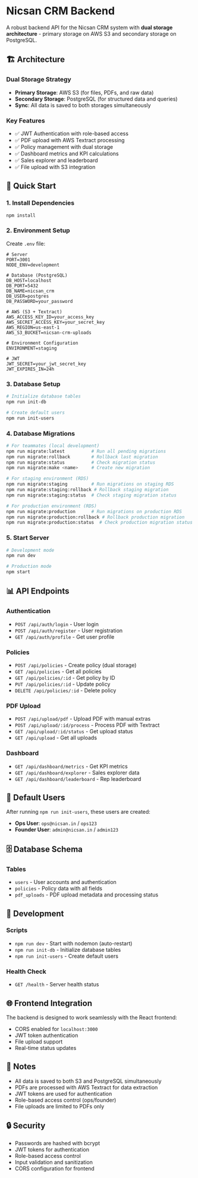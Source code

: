 # Nicsan CRM Backend

A robust backend API for the Nicsan CRM system with **dual storage architecture** - primary storage on AWS S3 and secondary storage on PostgreSQL.

## 🏗️ Architecture

### Dual Storage Strategy
- **Primary Storage**: AWS S3 (for files, PDFs, and raw data)
- **Secondary Storage**: PostgreSQL (for structured data and queries)
- **Sync**: All data is saved to both storages simultaneously

### Key Features
- ✅ JWT Authentication with role-based access
- ✅ PDF upload with AWS Textract processing
- ✅ Policy management with dual storage
- ✅ Dashboard metrics and KPI calculations
- ✅ Sales explorer and leaderboard
- ✅ File upload with S3 integration

## 🚀 Quick Start

### 1. Install Dependencies
```bash
npm install
```

### 2. Environment Setup
Create `.env` file:
```env
# Server
PORT=3001
NODE_ENV=development

# Database (PostgreSQL)
DB_HOST=localhost
DB_PORT=5432
DB_NAME=nicsan_crm
DB_USER=postgres
DB_PASSWORD=your_password

# AWS (S3 + Textract)
AWS_ACCESS_KEY_ID=your_access_key
AWS_SECRET_ACCESS_KEY=your_secret_key
AWS_REGION=us-east-1
AWS_S3_BUCKET=nicsan-crm-uploads

# Environment Configuration
ENVIRONMENT=staging

# JWT
JWT_SECRET=your_jwt_secret_key
JWT_EXPIRES_IN=24h
```

### 3. Database Setup
```bash
# Initialize database tables
npm run init-db

# Create default users
npm run init-users
```

### 4. Database Migrations
```bash
# For teammates (local development)
npm run migrate:latest          # Run all pending migrations
npm run migrate:rollback        # Rollback last migration
npm run migrate:status          # Check migration status
npm run migrate:make <name>     # Create new migration

# For staging environment (RDS)
npm run migrate:staging         # Run migrations on staging RDS
npm run migrate:staging:rollback # Rollback staging migration
npm run migrate:staging:status  # Check staging migration status

# For production environment (RDS)
npm run migrate:production      # Run migrations on production RDS
npm run migrate:production:rollback # Rollback production migration
npm run migrate:production:status  # Check production migration status
```

### 5. Start Server
```bash
# Development mode
npm run dev

# Production mode
npm start
```

## 📊 API Endpoints

### Authentication
- `POST /api/auth/login` - User login
- `POST /api/auth/register` - User registration
- `GET /api/auth/profile` - Get user profile

### Policies
- `POST /api/policies` - Create policy (dual storage)
- `GET /api/policies` - Get all policies
- `GET /api/policies/:id` - Get policy by ID
- `PUT /api/policies/:id` - Update policy
- `DELETE /api/policies/:id` - Delete policy

### PDF Upload
- `POST /api/upload/pdf` - Upload PDF with manual extras
- `POST /api/upload/:id/process` - Process PDF with Textract
- `GET /api/upload/:id/status` - Get upload status
- `GET /api/upload` - Get all uploads

### Dashboard
- `GET /api/dashboard/metrics` - Get KPI metrics
- `GET /api/dashboard/explorer` - Sales explorer data
- `GET /api/dashboard/leaderboard` - Rep leaderboard

## 🔐 Default Users

After running `npm run init-users`, these users are created:

- **Ops User**: `ops@nicsan.in` / `ops123`
- **Founder User**: `admin@nicsan.in` / `admin123`

## 🗄️ Database Schema

### Tables
- `users` - User accounts and authentication
- `policies` - Policy data with all fields
- `pdf_uploads` - PDF upload metadata and processing status

## 🔧 Development

### Scripts
- `npm run dev` - Start with nodemon (auto-restart)
- `npm run init-db` - Initialize database tables
- `npm run init-users` - Create default users

### Health Check
- `GET /health` - Server health status

## 🌐 Frontend Integration

The backend is designed to work seamlessly with the React frontend:
- CORS enabled for `localhost:3000`
- JWT token authentication
- File upload support
- Real-time status updates

## 📝 Notes

- All data is saved to both S3 and PostgreSQL simultaneously
- PDFs are processed with AWS Textract for data extraction
- JWT tokens are used for authentication
- Role-based access control (ops/founder)
- File uploads are limited to PDFs only

## 🔒 Security

- Passwords are hashed with bcrypt
- JWT tokens for authentication
- Role-based access control
- Input validation and sanitization
- CORS configuration for frontend

